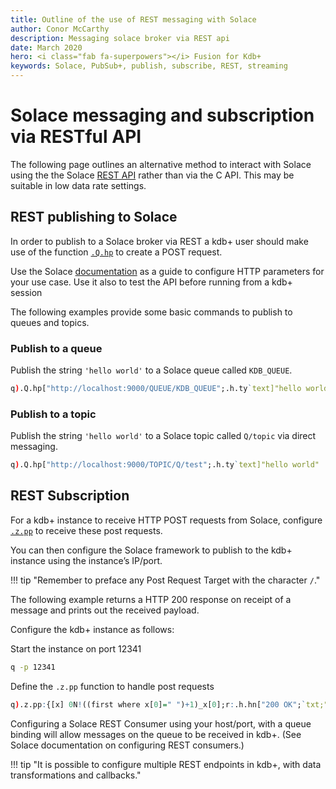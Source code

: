 ```yaml
---
title: Outline of the use of REST messaging with Solace
author: Conor McCarthy
description: Messaging solace broker via REST api
date: March 2020
hero: <i class="fab fa-superpowers"></i> Fusion for Kdb+
keywords: Solace, PubSub+, publish, subscribe, REST, streaming 
---
```


# Solace messaging and subscription via RESTful API

The following page outlines an alternative method to interact with Solace using the the Solace [REST API](https://docs.solace.com/Open-APIs-Protocols/REST-get-start.htm) rather than via the C API. This may be suitable in low data rate settings.

## REST publishing to Solace

In order to publish to a Solace broker via REST a kdb+ user should make use of the function [`.Q.hp`](../../ref/dotq.md#qhp-http-post) to create a POST request.

Use the Solace [documentation](https://docs.solace.com/Open-APIs-Protocols/REST-get-start.htm) as a guide to configure HTTP parameters for your use case. Use it also to test the API before running from a kdb+ session

The following examples provide some basic commands to publish to queues and topics.


### Publish to a queue

Publish the string `'hello world'` to a Solace queue called `KDB_QUEUE`.

```q
q).Q.hp["http://localhost:9000/QUEUE/KDB_QUEUE";.h.ty`text]"hello world"
```


### Publish to a topic

Publish the string `'hello world'` to a Solace topic called `Q/topic` via direct messaging.

```q
q).Q.hp["http://localhost:9000/TOPIC/Q/test";.h.ty`text]"hello world"
```


## REST Subscription

For a kdb+ instance to receive HTTP POST requests from Solace, configure [`.z.pp`](../../ref/dotz.md#zpp-http-post) to receive these post requests.

You can then configure the Solace framework to publish to the kdb+ instance using the instance’s IP/port. 

!!! tip "Remember to preface any Post Request Target with the character `/`."


The following example returns a HTTP 200 response on receipt of a message and prints out the received payload. 

Configure the kdb+ instance as follows:

Start the instance on port 12341

```bash
q -p 12341
```

Define the `.z.pp` function to handle post requests

```q
q).z.pp:{[x] 0N!((first where x[0]=" ")+1)_x[0];r:.h.hn["200 OK";`txt;""];r}
```

Configuring a Solace REST Consumer using your host/port, with a queue binding will allow messages on the queue to be received in kdb+. (See Solace documentation on configuring REST consumers.)

!!! tip "It is possible to configure multiple REST endpoints in kdb+, with data transformations and callbacks."

